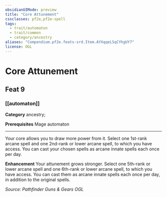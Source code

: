 ```yaml
---
obsidianUIMode: preview
title: "Core Attunement"
cssclasses: pf2e,pf2e-spell
tags:
  - trait/automaton
  - trait/common
  - category/ancestry
aliases: "Compendium.pf2e.feats-srd.Item.AYXqqeLSqCYhgUY7"
license: OGL
---
```

# Core Attunement
## Feat 9
### [[automaton]]

**Category** ancestry; 



**Prerequisites** Mage automaton
* * *
Your core allows you to draw more power from it. Select one 1st-rank arcane spell and one 2nd-rank or lower arcane spell, to which you have access. You can cast your chosen spells as arcane innate spells each once per day.

**Enhancement** Your attunement grows stronger. Select one 5th-rank or lower arcane spell and one 6th-rank or lower arcane spell, to which you have access. You can cast them as arcane innate spells each once per day, in addition to the original spells.

*Source: Pathfinder Guns & Gears*
*OGL*